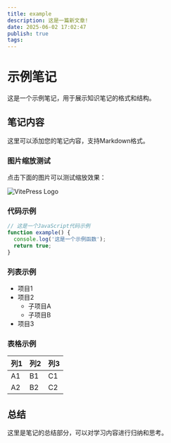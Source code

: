 ```yaml
---
title: example
description: 这是一篇新文章!
date: 2025-06-02 17:02:47
publish: true
tags:
---
```


# 示例笔记

这是一个示例笔记，用于展示知识笔记的格式和结构。

## 笔记内容

这里可以添加您的笔记内容，支持Markdown格式。

### 图片缩放测试

点击下面的图片可以测试缩放效果：

![VitePress Logo](https://vitepress.dev/vitepress-logo-large.webp)

### 代码示例

```javascript
// 这是一个JavaScript代码示例
function example() {
  console.log('这是一个示例函数');
  return true;
}
```

### 列表示例

- 项目1
- 项目2
  - 子项目A
  - 子项目B
- 项目3

### 表格示例

| 列1 | 列2 | 列3 |
|-----|-----|-----|
| A1  | B1  | C1  |
| A2  | B2  | C2  |

## 总结

这里是笔记的总结部分，可以对学习内容进行归纳和思考。 